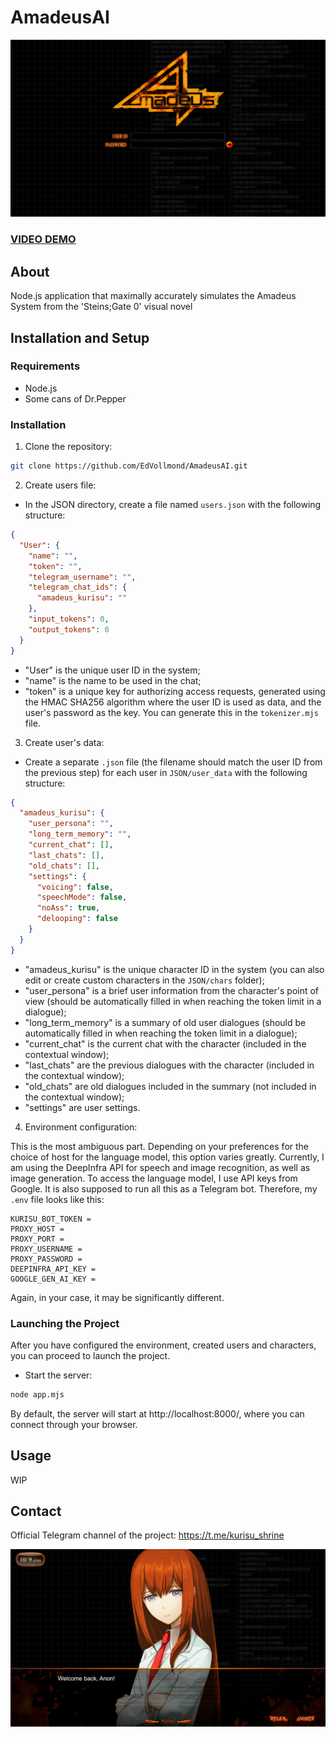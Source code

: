 # AmadeusAI


[![](https://github.com/EdVollmond/AmadeusAI/blob/main/screen0.png)](https://github.com/EdVollmond/AmadeusAI/blob/main/screen0.png)

### [VIDEO DEMO](https://youtu.be/nJKQ2mx9Gns?feature=shared)

## About

Node.js application that maximally accurately simulates the Amadeus System from the 'Steins;Gate 0' visual novel

## Installation and Setup

### Requirements

- Node.js
- Some cans of Dr.Pepper

### Installation

1. Clone the repository:

```bash
git clone https://github.com/EdVollmond/AmadeusAI.git
```

2. Create users file:

- In the JSON directory, create a file named `users.json` with the following structure:

```json
{
  "User": {
    "name": "",
    "token": "",
    "telegram_username": "",
    "telegram_chat_ids": {
      "amadeus_kurisu": ""
    },
    "input_tokens": 0,
    "output_tokens": 0
  }
}
```

- "User" is the unique user ID in the system;
- "name" is the name to be used in the chat;
- "token" is a unique key for authorizing access requests, generated using the HMAC SHA256 algorithm where the user ID is used as data, and the user's password as the key. You can generate this in the `tokenizer.mjs` file.

3. Create user's data:

- Create a separate `.json` file (the filename should match the user ID from the previous step) for each user in `JSON/user_data` with the following structure:

```json
{
  "amadeus_kurisu": {
    "user_persona": "",
    "long_term_memory": "",
    "current_chat": [],
    "last_chats": [],
    "old_chats": [],
    "settings": {
      "voicing": false,
      "speechMode": false,
      "noAss": true,
      "delooping": false
    }
  }
}
```

- "amadeus_kurisu" is the unique character ID in the system (you can also edit or create custom characters in the `JSON/chars` folder);
- "user_persona" is a brief user information from the character's point of view (should be automatically filled in when reaching the token limit in a dialogue);
- "long_term_memory" is a summary of old user dialogues (should be automatically filled in when reaching the token limit in a dialogue);
- "current_chat" is the current chat with the character (included in the contextual window);
- "last_chats" are the previous dialogues with the character (included in the contextual window);
- "old_chats" are old dialogues included in the summary (not included in the contextual window);
- "settings" are user settings.

4. Environment configuration:

This is the most ambiguous part. Depending on your preferences for the choice of host for the language model, this option varies greatly. Currently, I am using the DeepInfra API for speech and image recognition, as well as image generation. To access the language model, I use API keys from Google. It is also supposed to run all this as a Telegram bot. Therefore, my `.env` file looks like this:

```
KURISU_BOT_TOKEN = 
PROXY_HOST = 
PROXY_PORT = 
PROXY_USERNAME = 
PROXY_PASSWORD = 
DEEPINFRA_API_KEY = 
GOOGLE_GEN_AI_KEY =
```

Again, in your case, it may be significantly different.

### Launching the Project

After you have configured the environment, created users and characters, you can proceed to launch the project.

- Start the server:

```bash
node app.mjs
```

By default, the server will start at http://localhost:8000/, where you can connect through your browser.

## Usage

WIP

## Contact

Official Telegram channel of the project: https://t.me/kurisu_shrine

![](https://github.com/EdVollmond/AmadeusAI/blob/main/screen1.png)
